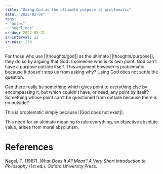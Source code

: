 ```yaml
---
title: "Using God as the ultimate purpose is problematic"
date: "2022-03-08"
tags:
- "notes"
- "seedlings"
sr-due: 2022-05-21
sr-interval: 21
sr-ease: 270
---
```


For those who use [[thoughts/god]] as the ultimate [[thoughts/purpose]], they do so by arguing that God is someone who is its own point. God can't have a purpose outside itself. This argument however is problematic because it doesn't stop us from asking why? Using God does not settle the question.

Can there really be something which gives point to everything else by encompassing it, but which couldn't have, or need, any point by itself? Something whose point can't be questioned from outside because there is no outside?

This is problematic simply because [[God does not exist]].

This need for an ultimate meaning to rule everything, an objective absolute value, arises from moral absolutism.

# References

Nagel, T. (1987). *What Does It All Mean? A Very Short Introduction to Philosophy* (1st ed.). Oxford University Press.
